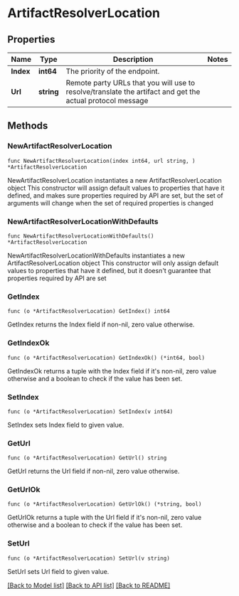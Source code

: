 # ArtifactResolverLocation

## Properties

Name | Type | Description | Notes
------------ | ------------- | ------------- | -------------
**Index** | **int64** | The priority of the endpoint. | 
**Url** | **string** | Remote party URLs that you will use to resolve/translate the artifact and get the actual protocol message | 

## Methods

### NewArtifactResolverLocation

`func NewArtifactResolverLocation(index int64, url string, ) *ArtifactResolverLocation`

NewArtifactResolverLocation instantiates a new ArtifactResolverLocation object
This constructor will assign default values to properties that have it defined,
and makes sure properties required by API are set, but the set of arguments
will change when the set of required properties is changed

### NewArtifactResolverLocationWithDefaults

`func NewArtifactResolverLocationWithDefaults() *ArtifactResolverLocation`

NewArtifactResolverLocationWithDefaults instantiates a new ArtifactResolverLocation object
This constructor will only assign default values to properties that have it defined,
but it doesn't guarantee that properties required by API are set

### GetIndex

`func (o *ArtifactResolverLocation) GetIndex() int64`

GetIndex returns the Index field if non-nil, zero value otherwise.

### GetIndexOk

`func (o *ArtifactResolverLocation) GetIndexOk() (*int64, bool)`

GetIndexOk returns a tuple with the Index field if it's non-nil, zero value otherwise
and a boolean to check if the value has been set.

### SetIndex

`func (o *ArtifactResolverLocation) SetIndex(v int64)`

SetIndex sets Index field to given value.


### GetUrl

`func (o *ArtifactResolverLocation) GetUrl() string`

GetUrl returns the Url field if non-nil, zero value otherwise.

### GetUrlOk

`func (o *ArtifactResolverLocation) GetUrlOk() (*string, bool)`

GetUrlOk returns a tuple with the Url field if it's non-nil, zero value otherwise
and a boolean to check if the value has been set.

### SetUrl

`func (o *ArtifactResolverLocation) SetUrl(v string)`

SetUrl sets Url field to given value.



[[Back to Model list]](../README.md#documentation-for-models) [[Back to API list]](../README.md#documentation-for-api-endpoints) [[Back to README]](../README.md)


